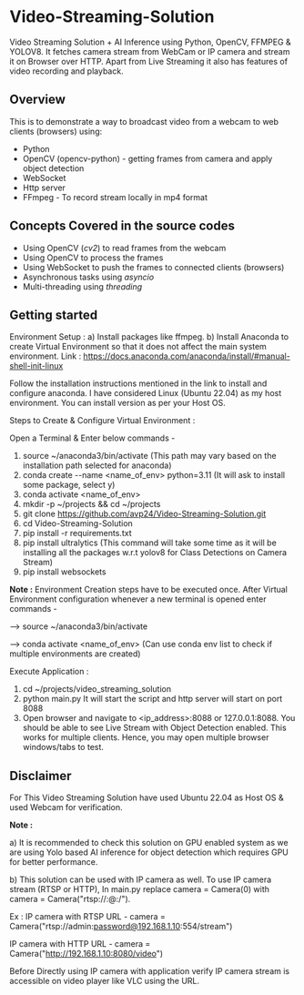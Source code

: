 # Video-Streaming-Solution
Video Streaming Solution + AI Inference using Python, OpenCV, FFMPEG &amp; YOLOV8. It fetches camera stream from WebCam or IP camera and stream it on Browser over HTTP. Apart from Live Streaming it also has features of video recording and playback. 

## Overview
This is to demonstrate a way to broadcast video from a webcam to web clients (browsers) using:

- Python
- OpenCV (opencv-python) - getting frames from camera and apply object detection
- WebSocket
- Http server
- FFmpeg - To record stream locally in mp4 format

## Concepts Covered in the source codes
- Using OpenCV (*cv2*) to read frames from the webcam
- Using OpenCV to process the frames
- Using WebSocket to push the frames to connected clients (browsers)
- Asynchronous tasks using *asyncio*
- Multi-threading using *threading*

## Getting started
Environment Setup : 
a) Install packages like ffmpeg.
b) Install Anaconda to create Virtual Environment so that it does not affect the main system environment.
   Link : 
	https://docs.anaconda.com/anaconda/install/#manual-shell-init-linux

   Follow the installation instructions mentioned in the link to install and configure anaconda.
   I have considered Linux (Ubuntu 22.04) as my host environment. You can install version as per your Host OS.

   Steps to Create & Configure Virtual Environment :
   
   Open a Terminal & Enter below commands -
   1) source ~/anaconda3/bin/activate (This path may vary based on the installation path selected for anaconda)
   2) conda create --name <name_of_env> python=3.11 (It will ask to install some package, select y)
   3) conda activate <name_of_env>
   4) mkdir -p ~/projects && cd ~/projects
   5) git clone https://github.com/avp24/Video-Streaming-Solution.git
   6) cd Video-Streaming-Solution
   7) pip install -r requirements.txt
   8) pip install ultralytics (This command will take some time as it will be installing all the packages w.r.t yolov8 for Class Detections 
      on Camera Stream)
   9) pip install websockets

**Note :** Environment Creation steps have to be executed once. 
After Virtual Environment configuration whenever a new terminal is opened enter commands -

--> source ~/anaconda3/bin/activate

--> conda activate <name_of_env> (Can use conda env list to check if multiple environments are created) 

Execute Application :
1) cd ~/projects/video_streaming_solution
2) python main.py
It will start the script and http server will start on port 8088
3) Open browser and navigate to <ip_address>:8088 or 127.0.0.1:8088.
You should be able to see Live Stream with Object Detection enabled. This works for multiple clients.  Hence, you may open multiple browser windows/tabs to test.

## Disclaimer
For This Video Streaming Solution have used Ubuntu 22.04 as Host OS & used Webcam for verification.

**Note :** 

a) It is recommended to check this solution on GPU enabled system as we are using Yolo based AI inference for object detection
which requires GPU for better performance.

b) This solution can be used with IP camera as well. To use IP camera stream (RTSP or HTTP),
In main.py replace camera = Camera(0) with camera = Camera("rtsp://<username>:<password>@<ip-address>:<port>/<path>").

Ex : IP camera with RTSP URL - camera = Camera("rtsp://admin:password@192.168.1.10:554/stream")

IP camera with HTTP URL - camera = Camera("http://192.168.1.10:8080/video")

Before Directly using IP camera with application verify IP camera stream is accessible on video player like VLC using the URL.
 

